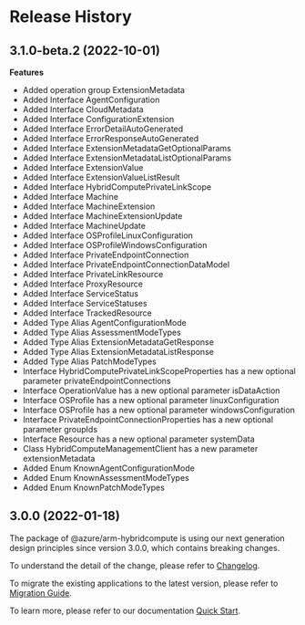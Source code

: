 # Release History
    
## 3.1.0-beta.2 (2022-10-01)
    
**Features**

  - Added operation group ExtensionMetadata
  - Added Interface AgentConfiguration
  - Added Interface CloudMetadata
  - Added Interface ConfigurationExtension
  - Added Interface ErrorDetailAutoGenerated
  - Added Interface ErrorResponseAutoGenerated
  - Added Interface ExtensionMetadataGetOptionalParams
  - Added Interface ExtensionMetadataListOptionalParams
  - Added Interface ExtensionValue
  - Added Interface ExtensionValueListResult
  - Added Interface HybridComputePrivateLinkScope
  - Added Interface Machine
  - Added Interface MachineExtension
  - Added Interface MachineExtensionUpdate
  - Added Interface MachineUpdate
  - Added Interface OSProfileLinuxConfiguration
  - Added Interface OSProfileWindowsConfiguration
  - Added Interface PrivateEndpointConnection
  - Added Interface PrivateEndpointConnectionDataModel
  - Added Interface PrivateLinkResource
  - Added Interface ProxyResource
  - Added Interface ServiceStatus
  - Added Interface ServiceStatuses
  - Added Interface TrackedResource
  - Added Type Alias AgentConfigurationMode
  - Added Type Alias AssessmentModeTypes
  - Added Type Alias ExtensionMetadataGetResponse
  - Added Type Alias ExtensionMetadataListResponse
  - Added Type Alias PatchModeTypes
  - Interface HybridComputePrivateLinkScopeProperties has a new optional parameter privateEndpointConnections
  - Interface OperationValue has a new optional parameter isDataAction
  - Interface OSProfile has a new optional parameter linuxConfiguration
  - Interface OSProfile has a new optional parameter windowsConfiguration
  - Interface PrivateEndpointConnectionProperties has a new optional parameter groupIds
  - Interface Resource has a new optional parameter systemData
  - Class HybridComputeManagementClient has a new parameter extensionMetadata
  - Added Enum KnownAgentConfigurationMode
  - Added Enum KnownAssessmentModeTypes
  - Added Enum KnownPatchModeTypes
    
    
## 3.0.0 (2022-01-18)

The package of @azure/arm-hybridcompute is using our next generation design principles since version 3.0.0, which contains breaking changes.

To understand the detail of the change, please refer to [Changelog](https://aka.ms/js-track2-changelog).

To migrate the existing applications to the latest version, please refer to [Migration Guide](https://aka.ms/js-track2-migration-guide).

To learn more, please refer to our documentation [Quick Start](https://aka.ms/js-track2-quickstart).
